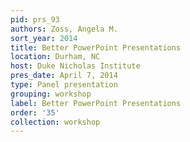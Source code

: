 ```yaml
---
pid: prs_93
authors: Zoss, Angela M.
sort_year: 2014
title: Better PowerPoint Presentations
location: Durham, NC
host: Duke Nicholas Institute
pres_date: April 7, 2014
type: Panel presentation
grouping: workshop
label: Better PowerPoint Presentations
order: '35'
collection: workshop
---
```

